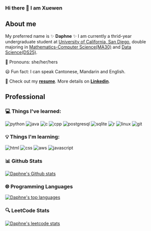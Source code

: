 ### Hi there 👋 I am Xuewen
## About me
<p>  My preferred name is ✨ <strong>Daphne</strong> ✨ I am currently a thrid-year undergraduate student at <a href="https://ucsd.edu">University of California, San Diego</a>, double majoring in <a href="https://math.ucsd.edu">Mathematics-Computer Science(MA30)</a> and <a href="https://datascience.ucsd.edu/">Data Science(DS25)</a>.</p>

🦋 Pronouns: she/her/hers

😃 Fun fact: I can speak Cantonese, Mandarin and English.

📄 Check out my <strong><a href="https://github.com/daphneyyy/daphneyyy/blob/4c0f0fc93e21df1637a19ad34af7b98edc70a22a/Xuewen_Yang_Resume2.pdf">resume</a></strong>. More details on <strong><a href="https://www.linkedin.com/in/xuewen-daphne-yang/">Linkedin</a></strong>. 

## Professional
### 💻 Things I've learned:

![python](https://img.shields.io/badge/Python-3776AB?style=for-the-badge&logo=python&logoColor=white)
![java](https://img.shields.io/badge/Java-ED8B00?style=for-the-badge&logo=openjdk&logoColor=white)
![c](https://img.shields.io/badge/C-00599C?style=for-the-badge&logo=c&logoColor=white)
![cpp](https://img.shields.io/badge/C%2B%2B-00599C?style=for-the-badge&logo=c%2B%2B&logoColor=white)
![postgresql](https://img.shields.io/badge/PostgreSQL-316192?style=for-the-badge&logo=postgresql&logoColor=white)
![sqlite](https://img.shields.io/badge/SQLite-07405E?style=for-the-badge&logo=sqlite&logoColor=white)
![r](https://img.shields.io/badge/R-276DC3?style=for-the-badge&logo=r&logoColor=white)
![linux](https://img.shields.io/badge/Linux-FCC624?style=for-the-badge&logo=linux&logoColor=black)
![git](https://img.shields.io/badge/GIT-E44C30?style=for-the-badge&logo=git&logoColor=white)

### 💡 Things I'm learning:

![html](https://img.shields.io/badge/HTML5-E34F26?style=for-the-badge&logo=html5&logoColor=white)
![css](https://img.shields.io/badge/CSS3-1572B6?style=for-the-badge&logo=css3&logoColor=white)
![aws](https://img.shields.io/badge/Amazon_AWS-232F3E?style=for-the-badge&logo=amazon-aws&logoColor=white)
![javascript](https://img.shields.io/badge/JavaScript-F7DF1E?style=for-the-badge&logo=javascript&logoColor=black)

### 📊 Github Stats 
[![Daphne's Github stats](https://github-readme-stats.vercel.app/api?username=daphneyyy&count_private=true&show_icons=true&card_width=450&custom_title=Daphne%20Yang's%20GitHub%20Stats)](https://github.com/daphneyyy)

### 🌐 Programming Languages 
[![Daphne's top languages](https://github-readme-stats.vercel.app/api/top-langs/?username=daphneyyy&hide=jupyter%20notebook&layout=compact&card_width=450)](https://github.com/daphneyyy)

### 🔍 LeetCode Stats
[![Daphne's leetcode stats](https://leetcard.jacoblin.cool/daphneyyy)](https://leetcode.com/daphneyyy/)
